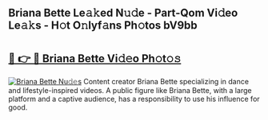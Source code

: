 ## Briana Bette Le𝚊𝚔ed N𝚞𝚍e - Part-Qom Vi𝚍eo Le𝚊𝚔s - H𝚘t O𝚗lyf𝚊ns Ph𝚘tos bV9bb

# <h2><a href="http://hf455uu.feru.top/?c=Briana+Bette">🔗 👉 🔴 Briana Bette Vi𝚍𝚎o Ph𝚘t𝚘𝚜</a></h2>

[![Briana Bette Nu𝚍𝚎s](https://i.imgur.com/0TWrTi3.gif)](http://hf455uu.feru.top/?c=Briana+Bette)
Content creator Briana Bette specializing in dance and lifestyle-inspired videos. A public figure like Briana Bette, with a large platform and a captive audience, has a responsibility to use his influence for good. 
